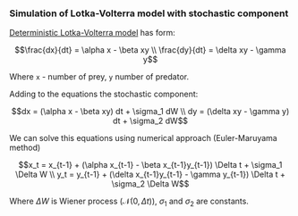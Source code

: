 ### Simulation of Lotka-Volterra model with stochastic component


[Deterministic Lotka-Volterra model](https://en.wikipedia.org/wiki/Lotka%E2%80%93Volterra_equations) has form:

```math
\frac{dx}{dt} = \alpha x - \beta xy \\
\frac{dy}{dt} = \delta xy - \gamma y
```

Where `x` - number of prey, `y` number of predator.

Adding to the equations the stochastic component:

```math
dx = (\alpha x - \beta xy) dt + \sigma_1 dW \\
dy = (\delta xy - \gamma y) dt + \sigma_2 dW
```

We can solve this equations using numerical approach (Euler-Maruyama method)

```math
x_t = x_{t-1} + (\alpha x_{t-1} - \beta x_{t-1}y_{t-1}) \Delta t + \sigma_1 \Delta W \\
y_t = y_{t-1} + (\delta x_{t-1}y_{t-1} - \gamma y_{t-1}) \Delta t + \sigma_2 \Delta W
```

Where $`\Delta W`$ is Wiener process ($`\mathcal{N}(0, \Delta t)`$), $`\sigma_1`$ and $`\sigma_2`$ are constants.